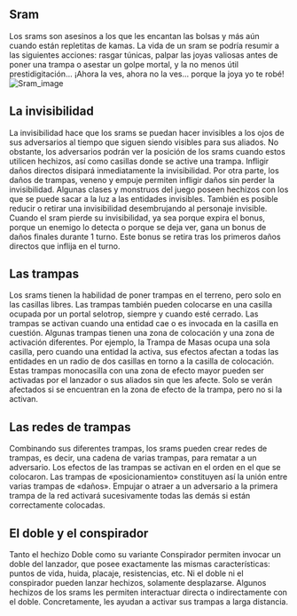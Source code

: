 ## Sram
Los srams son asesinos a los que les encantan las bolsas y más aún cuando están repletitas de kamas. La vida de un sram se podría resumir a las siguientes acciones: rasgar túnicas, palpar las joyas valiosas antes de poner una trampa o asestar un golpe mortal, y la no menos útil prestidigitación... ¡Ahora la ves, ahora no la ves... porque la joya yo te robé!
![Sram_image](https://cdn.discordapp.com/attachments/1103795819691376721/1103796107441618994/4.png)

## La invisibilidad
La invisibilidad hace que los srams se puedan hacer invisibles a los ojos de sus adversarios al tiempo que siguen siendo visibles para sus aliados.
No obstante, los adversarios podrán ver la posición de los srams cuando estos utilicen hechizos, así como casillas donde se active una trampa.
Infligir daños directos disipará inmediatamente la invisibilidad. Por otra parte, los daños de trampas, veneno y empuje permiten infligir daños sin perder la invisibilidad.
Algunas clases y monstruos del juego poseen hechizos con los que se puede sacar a la luz a las entidades invisibles. También es posible reducir o retirar una invisibilidad desembrujando al personaje invisible.
Cuando el sram pierde su invisibilidad, ya sea porque expira el bonus, porque un enemigo lo detecta o porque se deja ver, gana un bonus de daños finales durante 1 turno. Este bonus se retira tras los primeros daños directos que inflija en el turno.

## Las trampas
Los srams tienen la habilidad de poner trampas en el terreno, pero solo en las casillas libres. Las trampas también pueden colocarse en una casilla ocupada por un portal selotrop, siempre y cuando esté cerrado.
Las trampas se activan cuando una entidad cae o es invocada en la casilla en cuestión.
Algunas trampas tienen una zona de colocación y una zona de activación diferentes. Por ejemplo, la Trampa de Masas ocupa una sola casilla, pero cuando una entidad la activa, sus efectos afectan a todas las entidades en un radio de dos casillas en torno a la casilla de colocación.
Estas trampas monocasilla con una zona de efecto mayor pueden ser activadas por el lanzador o sus aliados sin que les afecte. Solo se verán afectados si se encuentran en la zona de efecto de la trampa, pero no si la activan.

## Las redes de trampas
Combinando sus diferentes trampas, los srams pueden crear redes de trampas, es decir, una cadena de varias trampas, para rematar a un adversario.
Los efectos de las trampas se activan en el orden en el que se colocaron.
Las trampas de «posicionamiento» constituyen así la unión entre varias trampas de «daños». Empujar o atraer a un adversario a la primera trampa de la red activará sucesivamente todas las demás si están correctamente colocadas.

## El doble y el conspirador
Tanto el hechizo Doble como su variante Conspirador permiten invocar un doble del lanzador, que posee exactamente las mismas características: puntos de vida, huida, placaje, resistencias, etc.
Ni el doble ni el conspirador pueden lanzar hechizos, solamente desplazarse.
Algunos hechizos de los srams les permiten interactuar directa o indirectamente con el doble. Concretamente, les ayudan a activar sus trampas a larga distancia.